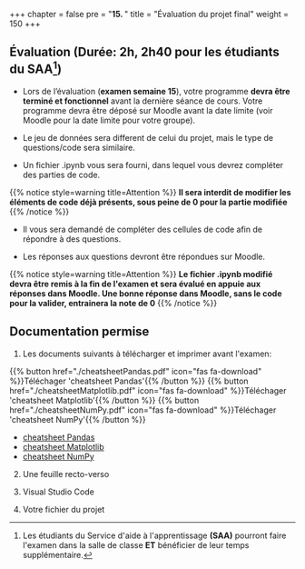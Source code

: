 +++
chapter = false
pre = "<b>15. </b>"
title = "Évaluation du projet final"
weight = 150
+++

## Évaluation (Durée: 2h, 2h40 pour les étudiants du SAA[^1])

- Lors de l’évaluation (**examen semaine 15**), votre programme **devra être terminé et fonctionnel** avant la dernière séance de cours. Votre programme devra être déposé sur Moodle avant la date limite (voir Moodle pour la date limite pour votre groupe).

- Le jeu de données sera different de celui du projet, mais le type de questions/code sera similaire.

- Un fichier .ipynb vous sera fourni, dans lequel vous devrez compléter des parties de code.

{{% notice style=warning title=Attention %}}
**Il sera interdit de modifier les éléments de code déjà présents, sous peine de 0 pour la partie modifiée**
{{% /notice %}}

- Il vous sera demandé de compléter des cellules de code afin de répondre à des questions. 

- Les réponses aux questions devront être répondues sur Moodle.


{{% notice style=warning title=Attention %}}
**Le fichier .ipynb modifié devra être remis à la fin de l'examen et sera évalué en appuie aux réponses dans Moodle. **Une bonne réponse dans Moodle, sans le code pour la valider, entrainera la note de 0****
{{% /notice %}}

## Documentation permise

1. Les documents suivants à télécharger et imprimer avant l'examen:

{{% button href="./cheatsheetPandas.pdf" icon="fas fa-download" %}}Téléchager 'cheatsheet Pandas'{{% /button %}}
{{% button href="./cheatsheetMatplotlib.pdf" icon="fas fa-download" %}}Téléchager 'cheatsheet Matplotlib'{{% /button %}}
{{% button href="./cheatsheetNumPy.pdf" icon="fas fa-download" %}}Téléchager 'cheatsheet NumPy'{{% /button %}}

 - [cheatsheet Pandas](./cheatsheetPandas.pdf)
 - [cheatsheet Matplotlib](./cheatsheetMatplotlib.pdf)
 - [cheatsheet NumPy](./cheatsheetNumPy.pdf)

2. Une feuille recto-verso

3. Visual Studio Code

4. Votre fichier du projet

[^1]: Les étudiants du Service d'aide à l'apprentissage **(SAA)** pourront faire l'examen dans la salle de classe **ET** bénéficier de leur temps supplémentaire.
